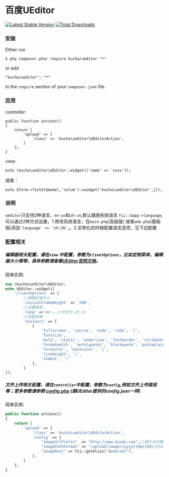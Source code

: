 百度UEditor
===========
[![Latest Stable Version](https://poser.pugx.org/kucha/ueditor/v/stable)](https://packagist.org/packages/kucha/ueditor) [![Total Downloads](https://poser.pugx.org/kucha/ueditor/downloads)](https://packagist.org/packages/kucha/ueditor) 
### 安装
Either run

```
$ php composer.phar require kucha/ueditor "*"
```

or add

```
"kucha/ueditor": "*"
```

to the ```require``` section of your `composer.json` file.

### 应用

controller:  

```
public function actions()
{
    return [
        'upload' => [
            'class' => 'kucha\ueditor\UEditorAction',
        ]
    ];
}
```

view:  

```
echo \kucha\ueditor\UEditor::widget(['name' => 'xxxx']);
```

或者：

```
echo $form->field($model,'colum')->widget('kucha\ueditor\UEditor',[]);
```
### 说明
 `ueditor`只支持2种语言，`en-us`和`zh-cn`,默认跟随系统语言 `Yii::$app->language`,可以通过2种方式设置，1.修改系统语言，在`main.php`(高级版) 或者`web.php`(基础版)添加`'language' => 'zh-CN',`。2.实例化的时候配置语言选项，见下边配置
 
### 配置相关

##### 编辑器相关配置，请在`view` 中配置，参数为`clientOptions`，比如定制菜单，编辑器大小等等，具体参数请查看[UEditor官网文档](http://fex-team.github.io/ueditor/)。

简单实例:  
```php
use \kucha\ueditor\UEditor;
echo UEditor::widget([
    'clientOptions' => [
        //编辑区域大小
        'initialFrameHeight' => '200',
        //设置语言
        'lang' =>'en', //中文为 zh-cn
        //定制菜单
        'toolbars' => [
            [
                'fullscreen', 'source', 'undo', 'redo', '|',
                'fontsize',
                'bold', 'italic', 'underline', 'fontborder', 'strikethrough', 'removeformat',
                'formatmatch', 'autotypeset', 'blockquote', 'pasteplain', '|',
                'forecolor', 'backcolor', '|',
                'lineheight', '|',
                'indent', '|'
            ],
        ]
]);
```

##### 文件上传相关配置，请在`controller`中配置，参数为`config`,例如文件上传路径等；更多参数请参照 [config.php](https://github.com/BigKuCha/yii2-ueditor-widget/blob/master/config.php) (跟UEditor提供的config.json一样)

简单实例:  
```php
public function actions()
{
    return [
        'upload' => [
            'class' => 'kucha\ueditor\UEditorAction',
            'config' => [
                "imageUrlPrefix"  => "http://www.baidu.com",//图片访问路径前缀
                "imagePathFormat" => "/upload/image/{yyyy}{mm}{dd}/{time}{rand:6}" //上传保存路径
                "imageRoot" => Yii::getAlias("@webroot"),
            ],
        ]
    ];
}
```
